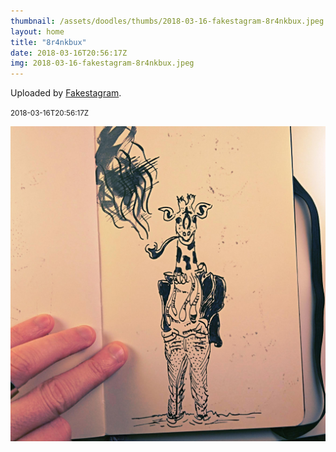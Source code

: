 ```yaml
---
thumbnail: /assets/doodles/thumbs/2018-03-16-fakestagram-8r4nkbux.jpeg
layout: home
title: "8r4nkbux"
date: 2018-03-16T20:56:17Z
img: 2018-03-16-fakestagram-8r4nkbux.jpeg
---
```


Uploaded by [Fakestagram](https://github.com/opyate/fakestagram).

<small>2018-03-16T20:56:17Z</small>

![Uploaded by Fakestagram](2018-03-16-fakestagram-8r4nkbux.jpeg)
